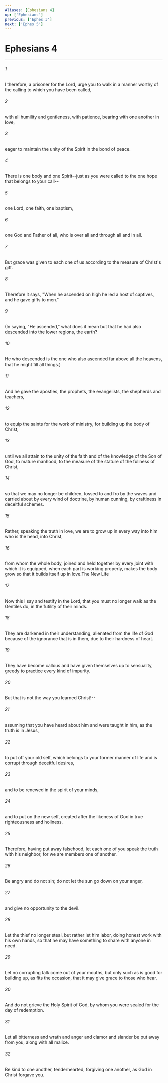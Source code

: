 ```yaml
---
Aliases: [Ephesians 4]
up: ['Ephesians']
previous: ['Ephes 3']
next: ['Ephes 5']
---
```

# Ephesians 4
***



###### 1 
I therefore, a prisoner for the Lord, urge you to walk in a manner worthy of the calling to which you have been called, 

###### 2 
with all humility and gentleness, with patience, bearing with one another in love, 

###### 3 
eager to maintain the unity of the Spirit in the bond of peace. 

###### 4 
There is one body and one Spirit--just as you were called to the one hope that belongs to your call-- 

###### 5 
one Lord, one faith, one baptism, 

###### 6 
one God and Father of all, who is over all and through all and in all. 

###### 7 
But grace was given to each one of us according to the measure of Christ's gift. 

###### 8 
Therefore it says, "When he ascended on high he led a host of captives, and he gave gifts to men." 

###### 9 
(In saying, "He ascended," what does it mean but that he had also descended into the lower regions, the earth? 

###### 10 
He who descended is the one who also ascended far above all the heavens, that he might fill all things.) 

###### 11 
And he gave the apostles, the prophets, the evangelists, the shepherds and teachers, 

###### 12 
to equip the saints for the work of ministry, for building up the body of Christ, 

###### 13 
until we all attain to the unity of the faith and of the knowledge of the Son of God, to mature manhood, to the measure of the stature of the fullness of Christ, 

###### 14 
so that we may no longer be children, tossed to and fro by the waves and carried about by every wind of doctrine, by human cunning, by craftiness in deceitful schemes. 

###### 15 
Rather, speaking the truth in love, we are to grow up in every way into him who is the head, into Christ, 

###### 16 
from whom the whole body, joined and held together by every joint with which it is equipped, when each part is working properly, makes the body grow so that it builds itself up in love.The New Life 

###### 17 
Now this I say and testify in the Lord, that you must no longer walk as the Gentiles do, in the futility of their minds. 

###### 18 
They are darkened in their understanding, alienated from the life of God because of the ignorance that is in them, due to their hardness of heart. 

###### 19 
They have become callous and have given themselves up to sensuality, greedy to practice every kind of impurity. 

###### 20 
But that is not the way you learned Christ!-- 

###### 21 
assuming that you have heard about him and were taught in him, as the truth is in Jesus, 

###### 22 
to put off your old self, which belongs to your former manner of life and is corrupt through deceitful desires, 

###### 23 
and to be renewed in the spirit of your minds, 

###### 24 
and to put on the new self, created after the likeness of God in true righteousness and holiness. 

###### 25 
Therefore, having put away falsehood, let each one of you speak the truth with his neighbor, for we are members one of another. 

###### 26 
Be angry and do not sin; do not let the sun go down on your anger, 

###### 27 
and give no opportunity to the devil. 

###### 28 
Let the thief no longer steal, but rather let him labor, doing honest work with his own hands, so that he may have something to share with anyone in need. 

###### 29 
Let no corrupting talk come out of your mouths, but only such as is good for building up, as fits the occasion, that it may give grace to those who hear. 

###### 30 
And do not grieve the Holy Spirit of God, by whom you were sealed for the day of redemption. 

###### 31 
Let all bitterness and wrath and anger and clamor and slander be put away from you, along with all malice. 

###### 32 
Be kind to one another, tenderhearted, forgiving one another, as God in Christ forgave you.
